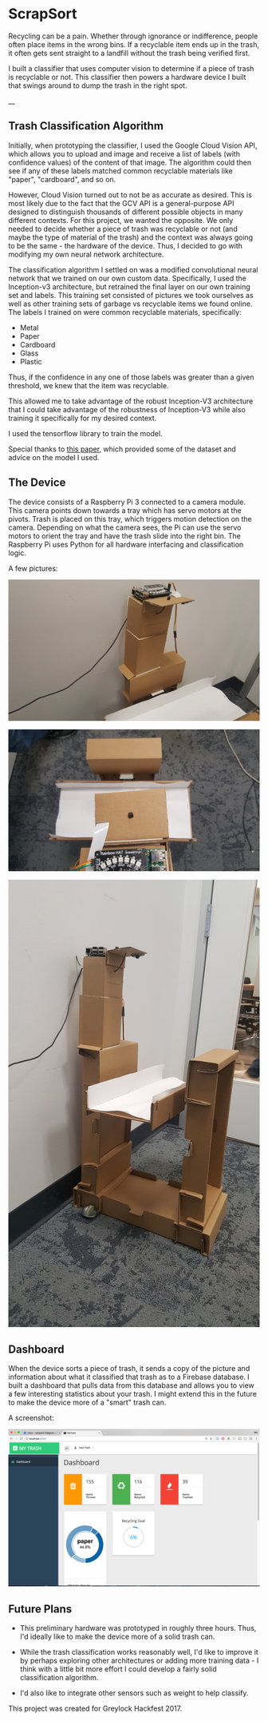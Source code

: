 # ScrapSort

Recycling can be a pain. Whether through ignorance or indifference, people often place items in the wrong bins. If a recyclable item ends up in the trash, it often gets sent straight to a landfill without the trash being verified first.

I built a classifier that uses computer vision to determine if a piece of trash is recyclable or not. This classifier then powers a hardware device I built that swings around to dump the trash in the right spot.

__

## Trash Classification Algorithm

Initially, when prototyping the classifier, I used the Google Cloud Vision API, which allows you to upload and image and receive a list of labels (with confidence values) of the content of that image. The algorithm could then see if any of these labels matched common recyclable materials like "paper", "cardboard", and so on.

However, Cloud Vision turned out to not be as accurate as desired. This is most likely due to the fact that the GCV API is a general-purpose API designed to distinguish thousands of different possible objects in many different contexts. For this project, we wanted the opposite. We only needed to decide whether a piece of trash was recyclable or not (and maybe the type of material of the trash) and the context was always going to be the same - the hardware of the device. Thus, I decided to go with modifying my own neural network architecture.

The classification algorithm I settled on was a modified convolutional neural network that we trained on our own custom data. Specifically, I used the Inception-v3 architecture, but retrained the final layer on our own training set and labels. This training set consisted of pictures we took ourselves as well as other training sets of garbage vs recyclable items we found online. The labels I trained on were common recyclable materials, specifically:

* Metal
* Paper
* Cardboard
* Glass
* Plastic

Thus, if the confidence in any one of those labels was greater than a given threshold, we knew that the item was recyclable.

This allowed me to take advantage of the robust Inception-V3 architecture that I could take advantage of the robustness of Inception-V3 while also training it specifically for my desired context.

I used the tensorflow library to train the model.

Special thanks to [this paper](http://cs229.stanford.edu/proj2016/report/ThungYang-ClassificationOfTrashForRecyclabilityStatus-report.pdf), which provided some of the dataset and advice on the model I used.




## The Device

The device consists of a Raspberry Pi 3 connected to a camera module. This camera points down towards a tray which has servo motors at the pivots. Trash is placed on this tray, which triggers motion detection on the camera. Depending on what the camera sees, the Pi can use the servo motors to orient the tray and have the trash slide into the right bin. The Raspberry Pi uses Python for all hardware interfacing and classification logic.

A few pictures:

![alt text](readmePhotos/device_1.jpg)


![alt text](readmePhotos/device_2.jpg)


![alt text](readmePhotos/device_3.jpg)




## Dashboard

When the device sorts a piece of trash, it sends a copy of the picture and information about what it classified that trash as to a Firebase database. I built a dashboard that pulls data from this database and allows you to view a few interesting statistics about your trash. I might extend this in the future to make the device more of a "smart" trash can.

A screenshot:

![alt text](readmePhotos/dashboard_1.png)




## Future Plans

* This preliminary hardware was prototyped in roughly three hours. Thus, I'd ideally like to make the device more of a solid trash can.

* While the trash classification works reasonably well, I'd like to improve it by perhaps exploring other architectures or adding more training data - I think with a little bit more effort I could develop a fairly solid classification algorithm.

* I'd also like to integrate other sensors such as weight to help classify.

This project was created for Greylock Hackfest 2017.
